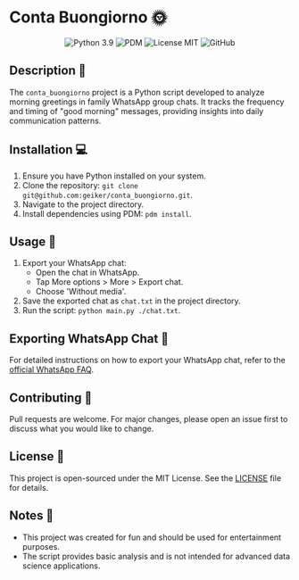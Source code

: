 # Conta Buongiorno 🌞

<p align="center">
  <img src="https://img.shields.io/badge/python-3.9-blue.svg" alt="Python 3.9"/>
  <img src="https://img.shields.io/badge/pdm-compatible-brightgreen.svg" alt="PDM"/>
  <img src="https://img.shields.io/badge/license-MIT-green.svg" alt="License MIT"/>
  <img src="https://img.shields.io/badge/GitHub-geiker-181717.svg?style=flat&logo=github" alt="GitHub"/>
</p>

## Description 📝
The `conta_buongiorno` project is a Python script developed to analyze morning greetings in family WhatsApp group chats. It tracks the frequency and timing of "good morning" messages, providing insights into daily communication patterns.

## Installation 💻
1. Ensure you have Python installed on your system.
2. Clone the repository: `git clone git@github.com:geiker/conta_buongiorno.git`.
3. Navigate to the project directory.
4. Install dependencies using PDM: `pdm install`.

## Usage 🚀
1. Export your WhatsApp chat:
   - Open the chat in WhatsApp.
   - Tap More options > More > Export chat.
   - Choose 'Without media'.
2. Save the exported chat as `chat.txt` in the project directory.
3. Run the script: `python main.py ./chat.txt`.

## Exporting WhatsApp Chat 📲
For detailed instructions on how to export your WhatsApp chat, refer to the [official WhatsApp FAQ](https://faq.whatsapp.com/1180414079177245/?cms_platform=android&cms_id=1180414079177245&draft=false).

## Contributing 🤝
Pull requests are welcome. For major changes, please open an issue first to discuss what you would like to change.

## License 📄
This project is open-sourced under the MIT License. See the [LICENSE](LICENSE) file for details.

## Notes 📌
- This project was created for fun and should be used for entertainment purposes.
- The script provides basic analysis and is not intended for advanced data science applications.

